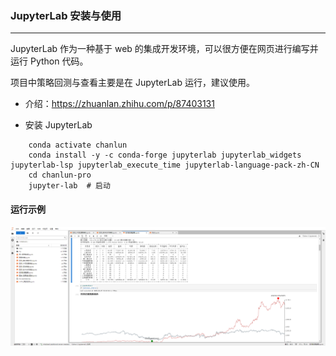 ### JupyterLab 安装与使用

---

JupyterLab 作为一种基于 web 的集成开发环境，可以很方便在网页进行编写并运行 Python 代码。

项目中策略回测与查看主要是在 JupyterLab 运行，建议使用。

* 介绍：https://zhuanlan.zhihu.com/p/87403131

* 安装 JupyterLab

```
    conda activate chanlun
    conda install -y -c conda-forge jupyterlab jupyterlab_widgets jupyterlab-lsp jupyterlab_execute_time jupyterlab-language-pack-zh-CN
    cd chanlun-pro
    jupyter-lab  # 启动
```

#### 运行示例
![jupyterlab](img/jupyterlab-demo.png)